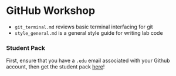# GitHub Workshop
- `git_terminal.md` reviews basic terminal interfacing for git
- `style_general.md` is a general style guide for writing lab code

### Student Pack 
First, ensure that you have a `.edu` email associated with your Github account, then get the student pack [here](https://education.github.com/pack)!
